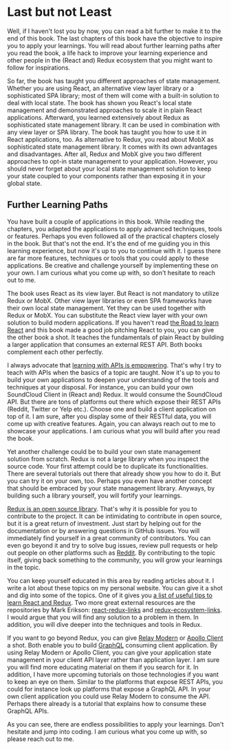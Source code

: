 # Last but not Least

Well, if I haven't lost you by now, you can read a bit further to make it to the end of this book. The last chapters of this book have the objective to inspire you to apply your learnings. You will read about further learning paths after you read the book, a life hack to improve your learning experience and other people in the (React and) Redux ecosystem that you might want to follow for inspirations.

So far, the book has taught you different approaches of state management. Whether you are using React, an alternative view layer library or a sophisticated SPA library; most of them will come with a built-in solution to deal with local state. The book has shown you React's local state management and demonstrated approaches to scale it in plain React applications. Afterward, you learned extensively about Redux as sophisticated state management library. It can be used in combination with any view layer or SPA library. The book has taught you how to use it in React applications, too. As alternative to Redux, you  read about MobX as sophisticated state management library. It comes with its own advantages and disadvantages. After all, Redux and MobX give you two different approaches to opt-in state management to your application. However, you should never forget about your local state management solution to keep your state coupled to your components rather than exposing it in your global state.

## Further Learning Paths

You have built a couple of applications in this book. While reading the chapters, you adapted the applications to apply advanced techniques, tools or features. Perhaps you even followed all of the practical chapters closely in the book. But that's not the end. It's the end of me guiding you in this learning experience, but now it's up to you to continue with it. I guess there are far more features, techniques or tools that you could apply to these applications. Be creative and challenge yourself by implementing these on your own. I am curious what you come up with, so don't hesitate to reach out to me.

The book uses React as its view layer. But React is not mandatory to utilize Redux or MobX. Other view layer libraries or even SPA frameworks have their own local state management. Yet they can be used together with Redux or MobX. You can substitute the React view layer with your own solution to build modern applications. If you haven't read [the Road to learn React](https://www.robinwieruch.de/the-road-to-learn-react/) and this book made a good job pitching React to you, you can give the other book a shot. It teaches the fundamentals of plain React by building a larger application that consumes an external REST API. Both books complement each other perfectly.

I always advocate that [learning with APIs is empowering](https://www.robinwieruch.de/what-is-an-api-javascript/). That's why I try to teach with APIs when the basics of a topic are taught. Now it's up to you to build your own applications to deepen your understanding of the tools and techniques at your disposal. For instance, you can build your own SoundCloud Client in (React and) Redux. It would consume the SoundCloud API. But there are tons of platforms out there which expose their REST APIs (Reddit, Twitter or Yelp etc.). Choose one and build a client application on top of it. I am sure, after you display some of their RESTful data, you will come up with creative features. Again, you can always reach out to me to showcase your applications. I am curious what you will build after you read the book.

Yet another challenge could be to build your own state management solution from scratch. Redux is not a large library when you inspect the source code. Your first attempt could be to duplicate its functionalities. There are several tutorials out there that already show you how to do it. But you can try it on your own, too. Perhaps you even have another concept that should be embraced by your state management library. Anyways, by building such a library yourself, you will fortify your learnings.

[Redux is an open source library](https://github.com/reactjs/redux). That's why it is possible for you to contribute to the project. It can be intimidating to contribute in open source, but it is a great return of investment. Just start by helping out for the documentation or by answering questions in GitHub issues. You will immediately find yourself in a great community of contributors. You can even go beyond it and try to solve bug issues, review pull requests or help out people on other platforms such as [Reddit](https://www.reddit.com/r/reactjs/). By contributing to the topic itself, giving back something to the community, you will grow your learnings in the topic.

You can keep yourself educated in this area by reading articles about it. I write a lot about these topics on my personal website. You can give it a shot and dig into some of the topics. One of it gives you [a list of useful tips to learn React and Redux](https://www.robinwieruch.de/tips-to-learn-react-redux/). Two more great external resources are the repositories by Mark Erikson: [react-redux-links](https://github.com/markerikson/react-redux-links) and [redux-ecosystem-links](https://github.com/markerikson/redux-ecosystem-links). I would argue that you will find any solution to a problem in them. In addition, you will dive deeper into the techniques and tools in Redux.

If you want to go beyond Redux, you can give [Relay Modern](https://facebook.github.io/relay/docs/relay-modern.html) or [Apollo Client](https://github.com/apollographql/apollo-client) a shot. Both enable you to build [GraphQL](http://graphql.org/) consuming client application. By using Relay Modern or Apollo Client, you can give your application state management in your client API layer rather than application layer. I am sure you will find more educating material on them if you search for it. In addition, I have more upcoming tutorials on those technologies if you want to keep an eye on them. Similar to the platforms that expose REST APIs, you could for instance look up platforms that expose a GraphQL API. In your own client application you could use Relay Modern to consume the API. Perhaps there already is a tutorial that explains how to consume these GraphQL APIs.

As you can see, there are endless possibilities to apply your learnings. Don't hesitate and jump into coding. I am curious what you come up with, so please reach out to me.
